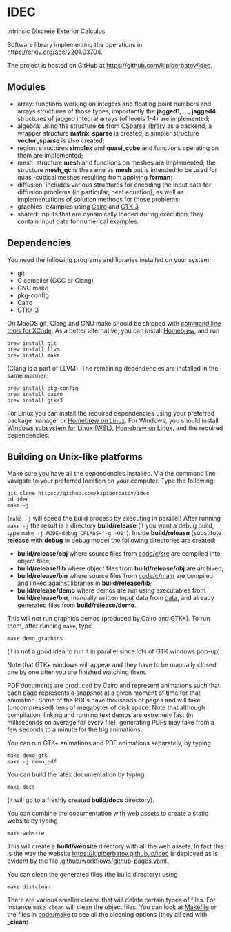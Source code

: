 # IDEC
Intrinsic Discrete Exterior Calculus

Software library implementing the operations in
<https://arxiv.org/abs/2201.03704>.

The project is hosted on GitHub at <https://github.com/kipiberbatov/idec>.

## Modules
- array: functions working on integers and floating point numbers and
arrays structures of those types;
importantly the **jagged1**, ..., **jagged4** structures of jagged integral
arrays (of levels 1-4) are implemented;
- algebra: using the structure **cs** from
[CSparse library](https://github.com/DrTimothyAldenDavis/SuiteSparse/tree/stable/CSparse)
as a backend, a wrapper structure **matrix\_sparse** is created;
a simpler structure **vector\_sparse** is also created;
- region: structures **simplex** and **quasi\_cube**
and functions operating on them are implemented;
- mesh: structure **mesh** and functions on meshes are implemented;
the structure **mesh\_qc** is the same as **mesh** but is intended to be used
for quasi-cubical meshes resulting from applying **forman**;
- diffusion: includes various structures for encoding the input data for
diffusion problems (in particular, heat equation), as well as implementations
of solution methods for those problems;
- graphics: examples using [Cairo](https://www.cairographics.org) and
[GTK 3](https://docs.gtk.org/gtk3/)
- shared: inputs that are dynamically loaded during execution:
they contain input data for numerical examples.

## Dependencies

You need the following programs and libraries installed on your system:
- git
- C compiler (GCC or Clang)
- GNU make
- pkg-config
- Cairo
- GTK+ 3

On MacOS git, Clang and GNU make should be shipped with
[command line tools for XCode](https://developer.apple.com/xcode/resources/).
As a better alternative, you can install [Homebrew](https://brew.sh), and run

```
brew install git
brew install llvm
brew install make
```

(Clang is a part of LLVM).
The remaining dependencies are installed in the same manner:

```
brew install pkg-config
brew install cairo
brew install gtk+3
```

For Linux you can install the required dependencies using your preferred
package manager or [Homebrew on Linux](https://docs.brew.sh/Homebrew-on-Linux).
For Windows, you should install
[Windows subsystem for Linux (WSL)](https://learn.microsoft.com/en-us/windows/wsl/install),
[Homebrew on Linux](https://docs.brew.sh/Homebrew-on-Linux),
and the required dependencies.


## Building on Unix-like platforms

Make sure you have all the dependencies installed.
Via the command line vavigate to your preferred location on your computer.
Type the following:

```
git clone https://github.com/kipiberbatov/idec
cd idec
make -j
```

(`make -j` will speed the build process by executing in parallel)
After running `make -j` the result is a directory **build/release**
(if you want a debug build, type `make -j MODE=debug CFLAGS='-g -O0'`).
Inside **build/release** (substitute **release** with **debug** in debug mode)
the following directories are created:
- **build/release/obj** where source files from
[code/c/src](https://github.com/kipiberbatov/idec/tree/main/code/c/src)
are compiled into object files;
- **build/release/lib** where object files from **build/release/obj**
are archived;
- **build/release/bin** where source files from
[code/c/main](https://github.com/kipiberbatov/idec/tree/main/code/c/main)
are compiled and linked against libraries in **build/release/lib**;
- **build/release/demo** where demos are run using
executables from **build/release/bin**,
manually written input data from
[data](https://github.com/kipiberbatov/idec/tree/main/data),
and already generated files from **build/release/demo**.

This will not run graphics demos (produced by Cairo and GTK+).
To run them, after running `make`, type

```
make demo_graphics
```

(it is not a good idea to run it in parallel since lots of GTK windows pop-up).

Note that GTK+ windows will appear
and they have to be manually closed one by one
after you are finished watching them.

PDF documents are produced by Cairo
and represent animations such that
each page represents a snapshot at a given moment of time for that animation.
Some of the PDFs have thousands of pages
and will take (uncompressed) tens of megabytes of disk space.
Note that although compilation,
linking and running text demos are extremely fast
(in milliseconds on average for every file),
generating PDFs may take from a few seconds to a minute for the big animations.

You can run GTK+ animations and PDF animations separately, by typing

```
make demo_gtk
make -j demo_pdf
```

You can build the latex documentation by typing
```
make docs
```
(it will go to a freshly created **build/docs** directory).

You can combine the documentation with web assets to create a static website by
typing
```
make website
```
This will create a **build/website** directory with all the web assets.
In fact this is the way the website
<https://kipiberbatov.github.io/idec>
is deployed as is evident by the file
[.github/workflows/github-pages.yaml](https://github.com/kipiberbatov/idec/blob/main/.github/workflows/github-pages.yaml).

You can clean the generated files (the build directory) using
```
make distclean
```

There are various smaller cleans that will delete certain types of files.
For instance `make clean` will clean the object files.
You can look at
[Makefile](https://github.com/kipiberbatov/idec/blob/main/Makefile)
or the files in
[code/make](https://github.com/kipiberbatov/idec/tree/main/code/make)
to see all the cleaning options (they all end with **_clean**).

